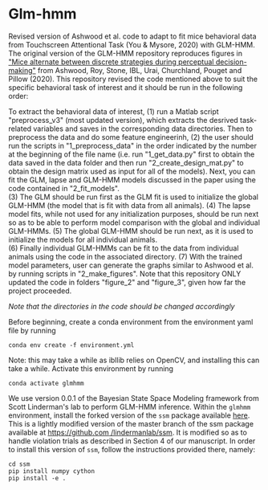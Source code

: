 # Glm-hmm
Revised version of Ashwood et al. code to adapt to fit mice behavioral data from Touchscreen Attentional Task (You & Mysore, 2020) with
GLM-HMM. The original version of the GLM-HMM repository reproduces figures in ["Mice alternate between discrete strategies
 during perceptual decision-making"](https://www.biorxiv.org/content/10.1101/2020.10.19.346353v4.full.pdf) from Ashwood, Roy, Stone, IBL, Urai, Churchland, Pouget and Pillow (2020). This repository revised the code mentioned above to suit the specific behavioral task of interest and it should be run in the following order:

To extract the behavioral data of interest, (1) run a Matlab script "preprocess_v3" (most updated version), which extracts the desrived task-related variables
and saves in the corresponding data directories. 
Then to preprocess the data and do some feature engineerinh, (2) the user should run the scripts in "1_preprocess_data" in the order indicated by the number at the beginning of the file name (i.e. run "1_get_data.py" first to obtain the data saved in the data folder and then run "2_create_design_mat.py" to obtain the design matrix used as input for all of the models). 
Next, you can fit the GLM, lapse and GLM-HMM models discussed in the paper using the code contained in "2_fit_models".  
(3) The GLM should be run first as the GLM fit is used to initialize the global GLM-HMM (the model that is fit with data from all animals). 
(4) The lapse model fits, while not used for any initialization purposes, should be run next so as to be able to perform model comparison with the global and individual GLM-HMMs. 
(5) The global GLM-HMM should be run next, as it is used to initialize the models for all individual animals.  
(6) Finally individual GLM-HMMs can be fit to the data from individual animals using the code in the associated directory. 
(7) With the trained model parameters, user can generate the graphs similar to Ashwood et al. by running scripts in "2_make_figures". Note that this repository ONLY updated the code in folders "figure_2" and "figure_3", given how far the project proceeded. 

*Note that the directories in the code should be changed accordingly*

Before beginning, create a conda environment from the environment yaml file by running 
```
conda env create -f environment.yml
```
Note: this may take a while as ibllib relies on OpenCV, and installing
 this can take a while.  Activate this
 environment by running 
 ```
 conda activate glmhmm
```

We use version 0.0.1 of the Bayesian State Space Modeling framework from
 Scott Linderman's lab to perform GLM-HMM inference.  Within the `glmhmm
 ` environment, install the forked version of the `ssm` package available 
  [here](https://github.com/zashwood/ssm).  This is a lightly modified
   version of
   the
  master branch of the ssm package available at [https://github.com
  /lindermanlab/ssm](https://github.com/lindermanlab/ssm).  It is modified so as to handle violation trials as
   described in Section 4 of our manuscript.  In order to install this
    version of `ssm`, follow the instructions provided there, namely: 
    
```
cd ssm
pip install numpy cython
pip install -e .
```
